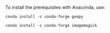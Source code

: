 To install the prerequisites with Anaconda, use:

```conda install -c conda-forge geopy```

```conda install -c conda-forge imagemagick```

